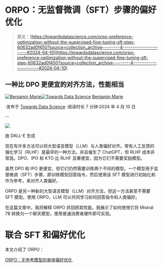 # ORPO：无监督微调（SFT）步骤的偏好优化

> 原文：[https://towardsdatascience.com/orpo-preference-optimization-without-the-supervised-fine-tuning-sft-step-60632ad0f450?source=collection_archive---------4-----------------------#2024-04-10](https://towardsdatascience.com/orpo-preference-optimization-without-the-supervised-fine-tuning-sft-step-60632ad0f450?source=collection_archive---------4-----------------------#2024-04-10)

## 一种比 DPO 更便宜的对齐方法，性能相当

[](https://medium.com/@bnjmn_marie?source=post_page---byline--60632ad0f450--------------------------------)[![Benjamin Marie](../Images/3ea1ad230cb1e67610418a8e36a5e5dd.png)](https://medium.com/@bnjmn_marie?source=post_page---byline--60632ad0f450--------------------------------)[](https://towardsdatascience.com/?source=post_page---byline--60632ad0f450--------------------------------)[![Towards Data Science](../Images/a6ff2676ffcc0c7aad8aaf1d79379785.png)](https://towardsdatascience.com/?source=post_page---byline--60632ad0f450--------------------------------) [Benjamin Marie](https://medium.com/@bnjmn_marie?source=post_page---byline--60632ad0f450--------------------------------)

·发布于 [Towards Data Science](https://towardsdatascience.com/?source=post_page---byline--60632ad0f450--------------------------------) ·阅读时长 7 分钟·2024 年 4 月 10 日

--

![](../Images/4d246d66e25e62577f87b7c194f20d7b.png)

由 DALL-E 生成

现在有许多方法可以将大型语言模型（LLM）与人类偏好对齐。带有人工反馈的强化学习（RLHF）是最早的一种方法，并且催生了 ChatGPT，但 RLHF 成本非常高。DPO、IPO 和 KTO 比 RLHF 显著便宜，因为它们不需要奖励模型。

虽然 DPO 和 IPO 更便宜，但它们仍然需要训练两个不同的模型。一个模型用于监督微调（SFT）步骤，即训练模型回答指令，然后使用该 SFT 模型进行初始化和作为参考，来对齐人类偏好。

ORPO 是另一种新的大型语言模型（LLM）对齐方法，但这一方法甚至不需要 SFT 模型。使用 ORPO，LLM 可以共同学习如何回答指令和人类偏好。

在这篇文章中，我将解释 ORPO 并回顾其性能。我展示了如何使用它将 Mistral 7B 转换为一个聊天模型，使用普通消费者硬件即可实现。

# 联合 SFT 和偏好优化

本文介绍了 ORPO：

[ORPO：无参考模型的单体偏好优化](https://arxiv.org/abs/2403.07691)
